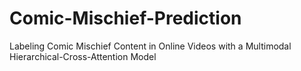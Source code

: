 # Comic-Mischief-Prediction
Labeling Comic Mischief Content in Online Videos with a Multimodal Hierarchical-Cross-Attention Model
